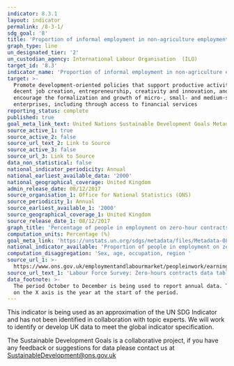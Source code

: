 ```yaml
---
indicator: 8.3.1
layout: indicator
permalink: /8-3-1/
sdg_goal: '8'
title: 'Proportion of informal employment in non‑agriculture employment, by sex'
graph_type: line
un_designated_tier: '2'
un_custodian_agency: International Labour Organisation  (ILO)
target_id: '8.3'
indicator_name: 'Proportion of informal employment in non‑agriculture employment, by sex'
target: >-
  Promote development-oriented policies that support productive activities,
  decent job creation, entrepreneurship, creativity and innovation, and
  encourage the formalization and growth of micro-, small- and medium-sized
  enterprises, including through access to financial services
reporting_status: complete
published: true
goal_meta_link_text: United Nations Sustainable Development Goals Metadata (PDF 231 KB)
source_active_1: true
source_active_2: false
source_url_text_2: Link to Source
source_active_3: false
source_url_3: Link to Source
data_non_statistical: false
national_indicator_periodicity: Annual
national_earliest_available_data: '2000'
national_geographical_coverage: United Kingdom
admin_release_date: 08/12/2017
source_organisation_1: Office for National Statistics (ONS)
source_periodicity_1: Annual
source_earliest_available_1: '2000'
source_geographical_coverage_1: United Kingdom
source_release_date_1: 08/12/2017
graph_title: 'Percentage of people in employment on zero-hour contracts '
computation_units: Percentage (%)
goal_meta_link: 'https://unstats.un.org/sdgs/metadata/files/Metadata-08-03-01.pdf'
national_indicator_available: 'Proportion of people in employment on zero-hours contracts '
computation_disaggregation: 'Sex, age, occupation, region '
source_url_1: >-
  https://www.ons.gov.uk/employmentandlabourmarket/peopleinwork/earningsandworkinghours/datasets/zerohourssummarydatatables
source_url_text_1: 'Labour Force Survey: Zero-hours contracts data tables'
data_footnote: >-
  The period October to December is being used to report annual data. The date
  on the X axis is the year at the start of the period.
---
```

This indicator is being used as an approximation of the UN SDG Indicator and has not been identified in collaboration with topic experts. We will work to identify or develop UK data to meet the global indicator specification.

The Sustainable Development Goals is a collaborative project, if you have any feedback or suggestions for data please contact us at <SustainableDevelopment@ons.gov.uk>
